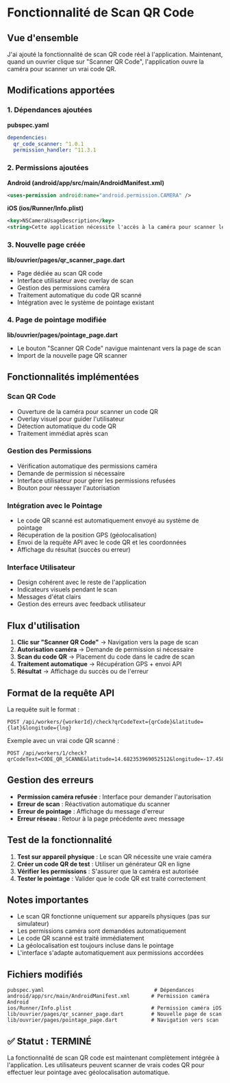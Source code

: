 # Fonctionnalité de Scan QR Code

## Vue d'ensemble

J'ai ajouté la fonctionnalité de scan QR code réel à l'application. Maintenant, quand un ouvrier clique sur "Scanner QR Code", l'application ouvre la caméra pour scanner un vrai code QR.

## Modifications apportées

### 1. **Dépendances ajoutées**

**pubspec.yaml**
```yaml
dependencies:
  qr_code_scanner: ^1.0.1
  permission_handler: ^11.3.1
```

### 2. **Permissions ajoutées**

**Android (android/app/src/main/AndroidManifest.xml)**
```xml
<uses-permission android:name="android.permission.CAMERA" />
```

**iOS (ios/Runner/Info.plist)**
```xml
<key>NSCameraUsageDescription</key>
<string>Cette application nécessite l'accès à la caméra pour scanner les codes QR de pointage.</string>
```

### 3. **Nouvelle page créée**

**lib/ouvrier/pages/qr_scanner_page.dart**
- Page dédiée au scan QR code
- Interface utilisateur avec overlay de scan
- Gestion des permissions caméra
- Traitement automatique du code QR scanné
- Intégration avec le système de pointage existant

### 4. **Page de pointage modifiée**

**lib/ouvrier/pages/pointage_page.dart**
- Le bouton "Scanner QR Code" navigue maintenant vers la page de scan
- Import de la nouvelle page QR scanner

## Fonctionnalités implémentées

### **Scan QR Code**
- Ouverture de la caméra pour scanner un code QR
- Overlay visuel pour guider l'utilisateur
- Détection automatique du code QR
- Traitement immédiat après scan

### **Gestion des Permissions**
- Vérification automatique des permissions caméra
- Demande de permission si nécessaire
- Interface utilisateur pour gérer les permissions refusées
- Bouton pour réessayer l'autorisation

### **Intégration avec le Pointage**
- Le code QR scanné est automatiquement envoyé au système de pointage
- Récupération de la position GPS (géolocalisation)
- Envoi de la requête API avec le code QR et les coordonnées
- Affichage du résultat (succès ou erreur)

### **Interface Utilisateur**
- Design cohérent avec le reste de l'application
- Indicateurs visuels pendant le scan
- Messages d'état clairs
- Gestion des erreurs avec feedback utilisateur

## Flux d'utilisation

1. **Clic sur "Scanner QR Code"** → Navigation vers la page de scan
2. **Autorisation caméra** → Demande de permission si nécessaire
3. **Scan du code QR** → Placement du code dans le cadre de scan
4. **Traitement automatique** → Récupération GPS + envoi API
5. **Résultat** → Affichage du succès ou de l'erreur

## Format de la requête API

La requête suit le format :
```
POST /api/workers/{workerId}/check?qrCodeText={qrCode}&latitude={lat}&longitude={lng}
```

Exemple avec un vrai code QR scanné :
```
POST /api/workers/1/check?qrCodeText=CODE_QR_SCANNE&latitude=14.682353969052512&longitude=-17.45883369820994
```

## Gestion des erreurs

- **Permission caméra refusée** : Interface pour demander l'autorisation
- **Erreur de scan** : Réactivation automatique du scanner
- **Erreur de pointage** : Affichage du message d'erreur
- **Erreur réseau** : Retour à la page précédente avec message

## Test de la fonctionnalité

1. **Test sur appareil physique** : Le scan QR nécessite une vraie caméra
2. **Créer un code QR de test** : Utiliser un générateur QR en ligne
3. **Vérifier les permissions** : S'assurer que la caméra est autorisée
4. **Tester le pointage** : Valider que le code QR est traité correctement

## Notes importantes

- Le scan QR fonctionne uniquement sur appareils physiques (pas sur simulateur)
- Les permissions caméra sont demandées automatiquement
- Le code QR scanné est traité immédiatement
- La géolocalisation est toujours incluse dans le pointage
- L'interface s'adapte automatiquement aux permissions accordées

## Fichiers modifiés

```
pubspec.yaml                                    # Dépendances
android/app/src/main/AndroidManifest.xml       # Permission caméra Android
ios/Runner/Info.plist                          # Permission caméra iOS
lib/ouvrier/pages/qr_scanner_page.dart         # Nouvelle page de scan
lib/ouvrier/pages/pointage_page.dart           # Navigation vers scan
```

## ✅ Statut : **TERMINÉ**

La fonctionnalité de scan QR code est maintenant complètement intégrée à l'application. Les utilisateurs peuvent scanner de vrais codes QR pour effectuer leur pointage avec géolocalisation automatique.
